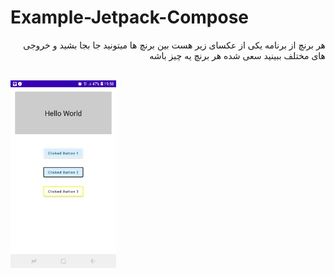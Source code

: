 # Example-Jetpack-Compose
<p dir="rtl">
هر برنچ از برنامه یکی از عکسای زیر هست بین برنچ ها میتونید جا بجا بشید و خروجی های مختلف ببینید سعی شده هر برنچ یه چیز باشه
</p>
<br>
<img src="https://github.com/alirezabashi98/Example-Jetpack-Compose/raw/master/01.jpg" weight="150px" height="300px">
